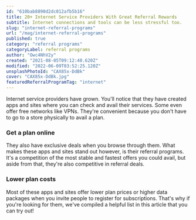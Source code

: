 ```yaml
---
id: "610bab8890d2dc012afb5b16"
title: 20+ Internet Service Providers With Great Referral Rewards
subtitle: Internet connections and tools can be less stressful too.
slug: "internet-referral-programs"
url: "/mag/internet-referral-programs"
published: true
category: "referral programs"
categoryLabel: referral programs
author: "Owc4NhV2y"
created: "2021-08-05T09:12:40.620Z"
modified: "2022-06-09T03:52:25.120Z"
unsplashPhotoId: "CAX85x-DdBk"
cover: "CAX85x-DdBk.jpg"
featuredReferralProgramTag: "internet"
---
```

Internet service providers have grown. You'll notice that they have created apps and sites where you can check and avail their services. Some even offer free networks like VPNs. They're convenient because you don't have to go to a store physically to avail a plan.

### **Get a plan online**

They also have exclusive deals when you browse through them. What makes these apps and sites stand out however, is their referral programs. It's a competition of the most stable and fastest offers you could avail, but aside from that, they're also competitive in referral deals.

### **Lower plan costs**

Most of these apps and sites offer lower plan prices or higher data packages when you invite people to register for subscriptions. That's why if you're looking for them, we've compiled a helpful list in this article that you can try out!